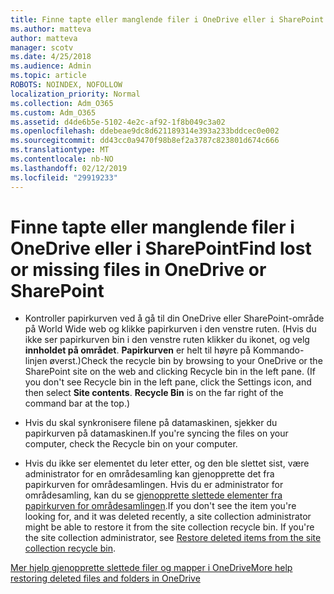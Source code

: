 ```yaml
---
title: Finne tapte eller manglende filer i OneDrive eller i SharePoint
ms.author: matteva
author: matteva
manager: scotv
ms.date: 4/25/2018
ms.audience: Admin
ms.topic: article
ROBOTS: NOINDEX, NOFOLLOW
localization_priority: Normal
ms.collection: Adm_O365
ms.custom: Adm_O365
ms.assetid: d4de6b5e-5102-4e2c-af92-1f8b049c3a02
ms.openlocfilehash: ddebeae9dc8d621189314e393a233bddcec0e002
ms.sourcegitcommit: dd43cc0a9470f98b8ef2a3787c823801d674c666
ms.translationtype: MT
ms.contentlocale: nb-NO
ms.lasthandoff: 02/12/2019
ms.locfileid: "29919233"
---
```

# <a name="find-lost-or-missing-files-in-onedrive-or-sharepoint"></a><span data-ttu-id="8e012-102">Finne tapte eller manglende filer i OneDrive eller i SharePoint</span><span class="sxs-lookup"><span data-stu-id="8e012-102">Find lost or missing files in OneDrive or SharePoint</span></span>

- <span data-ttu-id="8e012-p101">Kontroller papirkurven ved å gå til din OneDrive eller SharePoint-område på World Wide web og klikke papirkurven i den venstre ruten. (Hvis du ikke ser papirkurven bin i den venstre ruten klikker du ikonet, og velg **innholdet på området**. **Papirkurven** er helt til høyre på Kommando-linjen øverst.)</span><span class="sxs-lookup"><span data-stu-id="8e012-p101">Check the recycle bin by browsing to your OneDrive or the SharePoint site on the web and clicking Recycle bin in the left pane. (If you don't see Recycle bin in the left pane, click the Settings icon, and then select **Site contents**. **Recycle Bin** is on the far right of the command bar at the top.)</span></span> 
    
- <span data-ttu-id="8e012-106">Hvis du skal synkronisere filene på datamaskinen, sjekker du papirkurven på datamaskinen.</span><span class="sxs-lookup"><span data-stu-id="8e012-106">If you're syncing the files on your computer, check the Recycle bin on your computer.</span></span> 
    
- <span data-ttu-id="8e012-p102">Hvis du ikke ser elementet du leter etter, og den ble slettet sist, være administrator for en områdesamling kan gjenopprette det fra papirkurven for områdesamlingen. Hvis du er administrator for områdesamling, kan du se [gjenopprette slettede elementer fra papirkurven for områdesamlingen](https://go.microsoft.com/fwlink/?linkid=866439).</span><span class="sxs-lookup"><span data-stu-id="8e012-p102">If you don't see the item you're looking for, and it was deleted recently, a site collection administrator might be able to restore it from the site collection recycle bin. If you're the site collection administrator, see [Restore deleted items from the site collection recycle bin](https://go.microsoft.com/fwlink/?linkid=866439).</span></span>
    
[<span data-ttu-id="8e012-109">Mer hjelp gjenopprette slettede filer og mapper i OneDrive</span><span class="sxs-lookup"><span data-stu-id="8e012-109">More help restoring deleted files and folders in OneDrive</span></span>](https://go.microsoft.com/fwlink/?linkid=872872)
  

